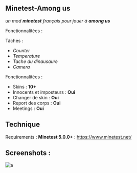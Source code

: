 ## **Minetest-Among us**

   *un mod **minetest** français pour jouer à* ***among us***

Fonctionnalitées :

Tâches :

 - *Counter*
 - *Temperature*
 - *Tache du dinausaure*
 - *Camera*

Fonctionnalitées :
 - Skins : **10+**
 - Innocents et imposteurs : **Oui**
 - Changer de skin : **Oui**
 - Report des corps : **Oui**
 - Meetings : **Oui**
## Technique
Requirements : **Minetest 5.0.0+** :  https://www.minetest.net/
## Screenshots :
![a](https://www.mediafire.com/file/ofj3nx5vz8r3fxv/Capture+d%E2%80%99%C3%A9cran+de+2021-03-27+11-47-46.png)

